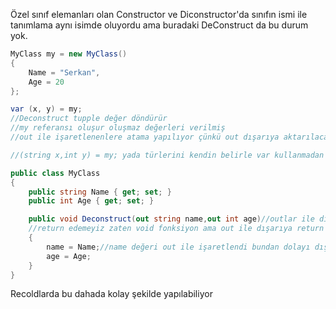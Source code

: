 
Özel sınıf elemanları olan Constructor ve Diconstructor'da sınıfın ismi ile tanımlama aynı isimde oluyordu ama buradaki DeConstruct da bu durum yok.



```csharp
MyClass my = new MyClass()
{
    Name = "Serkan",
    Age = 20
};

var (x, y) = my;
//Deconstruct tupple değer döndürür  
//my referansı oluşur oluşmaz değerleri verilmiş 
//out ile işaretlenenlere atama yapılıyor çünkü out dışarıya aktarılacak ya ondan

//(string x,int y) = my; yada türlerini kendin belirle var kullanmadan

public class MyClass
{
    public string Name { get; set; }
    public int Age { get; set; }

    public void Deconstruct(out string name,out int age)//outlar ile dışarıya açtık değerlerimizi
    //return edemeyiz zaten void fonksiyon ama out ile dışarıya return edilmiş olur yani
    {
        name = Name;//name değeri out ile işaretlendi bundan dolayı dışarıya açık değeri dogrudan kullanbilrisin
        age = Age;
    }
}
```

Recoldlarda bu dahada kolay şekilde yapılabiliyor